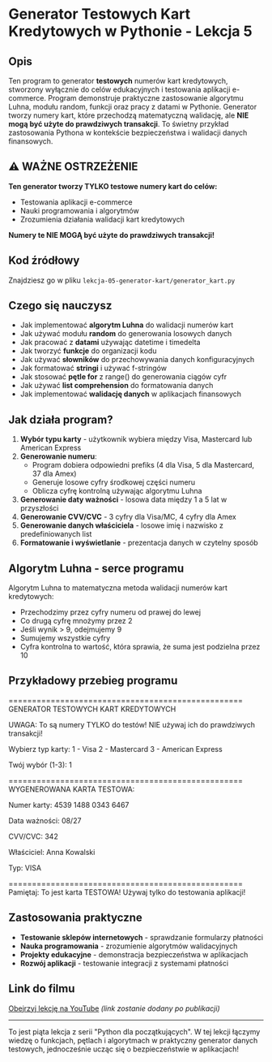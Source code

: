 # Generator Testowych Kart Kredytowych w Pythonie - Lekcja 5

## Opis
Ten program to generator **testowych** numerów kart kredytowych, stworzony wyłącznie do celów edukacyjnych i testowania aplikacji e-commerce. Program demonstruje praktyczne zastosowanie algorytmu Luhna, modułu random, funkcji oraz pracy z datami w Pythonie. Generator tworzy numery kart, które przechodzą matematyczną walidację, ale **NIE mogą być użyte do prawdziwych transakcji**. To świetny przykład zastosowania Pythona w kontekście bezpieczeństwa i walidacji danych finansowych.

## ⚠️ WAŻNE OSTRZEŻENIE
**Ten generator tworzy TYLKO testowe numery kart do celów:**
- Testowania aplikacji e-commerce
- Nauki programowania i algorytmów
- Zrozumienia działania walidacji kart kredytowych

**Numery te NIE MOGĄ być użyte do prawdziwych transakcji!**

## Kod źródłowy
Znajdziesz go w pliku `lekcja-05-generator-kart/generator_kart.py`

## Czego się nauczysz

- Jak implementować **algorytm Luhna** do walidacji numerów kart
- Jak używać modułu **random** do generowania losowych danych
- Jak pracować z **datami** używając datetime i timedelta
- Jak tworzyć **funkcje** do organizacji kodu
- Jak używać **słowników** do przechowywania danych konfiguracyjnych
- Jak formatować **stringi** i używać f-stringów
- Jak stosować **pętle for** z range() do generowania ciągów cyfr
- Jak używać **list comprehension** do formatowania danych
- Jak implementować **walidację danych** w aplikacjach finansowych

## Jak działa program?

1. **Wybór typu karty** - użytkownik wybiera między Visa, Mastercard lub American Express
2. **Generowanie numeru**:
   - Program dobiera odpowiedni prefiks (4 dla Visa, 5 dla Mastercard, 37 dla Amex)
   - Generuje losowe cyfry środkowej części numeru
   - Oblicza cyfrę kontrolną używając algorytmu Luhna
3. **Generowanie daty ważności** - losowa data między 1 a 5 lat w przyszłości
4. **Generowanie CVV/CVC** - 3 cyfry dla Visa/MC, 4 cyfry dla Amex
5. **Generowanie danych właściciela** - losowe imię i nazwisko z predefiniowanych list
6. **Formatowanie i wyświetlanie** - prezentacja danych w czytelny sposób

## Algorytm Luhna - serce programu

Algorytm Luhna to matematyczna metoda walidacji numerów kart kredytowych:
- Przechodzimy przez cyfry numeru od prawej do lewej
- Co drugą cyfrę mnożymy przez 2
- Jeśli wynik > 9, odejmujemy 9
- Sumujemy wszystkie cyfry
- Cyfra kontrolna to wartość, która sprawia, że suma jest podzielna przez 10

## Przykładowy przebieg programu

================================================== GENERATOR TESTOWYCH KART KREDYTOWYCH

UWAGA: To są numery TYLKO do testów! NIE używaj ich do prawdziwych transakcji!

Wybierz typ karty: 1 - Visa 2 - Mastercard 3 - American Express

Twój wybór (1-3): 1

================================================== WYGENEROWANA KARTA TESTOWA:

Numer karty: 4539 1488 0343 6467 

Data ważności: 08/27 

CVV/CVC: 342 

Właściciel: Anna Kowalski 

Typ: VISA

================================================== Pamiętaj: To jest karta TESTOWA! Używaj tylko do testowania aplikacji!


## Zastosowania praktyczne

- **Testowanie sklepów internetowych** - sprawdzanie formularzy płatności
- **Nauka programowania** - zrozumienie algorytmów walidacyjnych
- **Projekty edukacyjne** - demonstracja bezpieczeństwa w aplikacjach
- **Rozwój aplikacji** - testowanie integracji z systemami płatności

## Link do filmu
[Obejrzyj lekcję na YouTube](#) *(link zostanie dodany po publikacji)*

---

To jest piąta lekcja z serii "Python dla początkujących". W tej lekcji łączymy wiedzę o funkcjach, pętlach i algorytmach w praktyczny generator danych testowych, jednocześnie ucząc się o bezpieczeństwie w aplikacjach!

